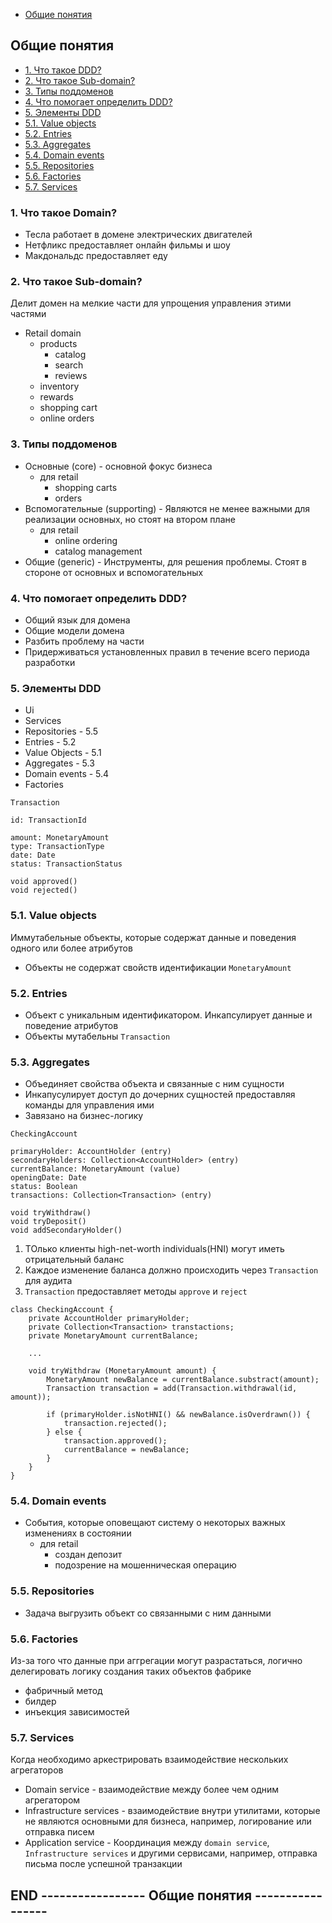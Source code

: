 + [Общие понятия](#общие-понятия)


## Общие понятия

+ [1. Что такое DDD?](#1-что-такое-domain)
+ [2. Что такое Sub-domain?](#2-что-такое-sub-domain)
+ [3. Типы поддоменов](#3-типы-поддоменов)
+ [4. Что помогает определить DDD?](#4-что-помогает-определить-ddd)
+ [5. Элементы DDD](#5-элементы-ddd)
+ [5.1. Value objects](#51-value-objects)
+ [5.2. Entries](#52-entries)
+ [5.3. Aggregates](#53-aggregates)
+ [5.4. Domain events](#54-domain-events)
+ [5.5. Repositories](#55-repositories)
+ [5.6. Factories](#56-factories)
+ [5.7. Services](#57-services)


### 1. Что такое Domain?
- Тесла работает в домене электрических двигателей
- Нетфликс предоставляет онлайн фильмы и шоу
- Макдональдс предоставляет еду

### 2. Что такое Sub-domain?
Делит домен на мелкие части для упрощения управления этими частями
- Retail domain
  - products
    - catalog
    - search
    - reviews
  - inventory
  - rewards
  - shopping cart
  - online orders

### 3. Типы поддоменов
- Основные (core) - основной фокус бизнеса
  - для retail
    - shopping carts
    - orders
- Вспомогательные (supporting) - Являются не менее важными для реализации основных, но стоят на втором плане
  - для retail
    - online ordering
    - catalog management
- Общие (generic) - Инструменты, для решения проблемы. Стоят в стороне от основных и вспомогательных

### 4. Что помогает определить DDD?
- Общий язык для домена
- Общие модели домена
- Разбить проблему на части
- Придерживаться установленных правил в течение всего периода разработки

### 5. Элементы DDD
- Ui
- Services
- Repositories - 5.5
- Entries - 5.2
- Value Objects - 5.1
- Aggregates - 5.3
- Domain events - 5.4
- Factories

```
Transaction

id: TransactionId

amount: MonetaryAmount
type: TransactionType
date: Date
status: TransactionStatus

void approved()
void rejected()
```

### 5.1. Value objects
Иммутабельные объекты, которые содержат данные и поведения одного или более атрибутов
- Объекты не содержат свойств идентификации `MonetaryAmount`

### 5.2. Entries
- Объект с уникальным идентификатором. Инкапсулирует данные и поведение атрибутов
- Объекты мутабельны `Transaction`

### 5.3. Aggregates
- Объединяет свойства объекта и связанные с ним сущности
- Инкапусулирует доступ до дочерних сущностей предоставляя команды для управления ими
- Завязано на бизнес-логику

```
CheckingAccount

primaryHolder: AccountHolder (entry)
secondaryHolders: Collection<AccountHolder> (entry)
currentBalance: MonetaryAmount (value)
openingDate: Date
status: Boolean
transactions: Collection<Transaction> (entry)

void tryWithdraw()
void tryDeposit()
void addSecondaryHolder()
```
1. ТОлько клиенты high-net-worth individuals(HNI) могут иметь отрицательный баланс
2. Каждое изменение баланса должно происходить через `Transaction` для аудита
3. `Transaction` предоставляет методы `approve` и `reject` 
```
class CheckingAccount {
    private AccountHolder primaryHolder;
    private Collection<Transaction> transtactions;
    private MonetaryAmount currentBalance;
    
    ...
    
    void tryWithdraw (MonetaryAmount amount) {
        MonetaryAmount newBalance = currentBalance.substract(amount);
        Transaction transaction = add(Transaction.withdrawal(id, amount));
        
        if (primaryHolder.isNotHNI() && newBalance.isOverdrawn()) {
            transaction.rejected();
        } else {
            transaction.approved();
            currentBalance = newBalance;
        }
    }
}
```

### 5.4. Domain events
- События, которые оповещают систему о некоторых важных изменениях в состоянии
  - для retail
    - создан депозит
    - подозрение на мошенническая операцию

### 5.5. Repositories
- Задача выгрузить объект со связанными с ним данными

### 5.6. Factories
Из-за того что данные при аггрегации могут разрастаться, логично делегировать логику создания таких объектов фабрике
- фабричный метод
- билдер
- инъекция зависимостей

### 5.7. Services
Когда необходимо аркестрировать взаимодействие нескольких агрегаторов
- Domain service - взаимодействие между более чем одним агрегатором
- Infrastructure services - взаимодействие внутри утилитами, которые не являются основными для бизнеса, например, логирование или отправка писем
- Application service - Координация между `domain service`, `Infrastructure services` и другими сервисами, например, отправка письма после успешной транзакции


## END ----------------- Общие понятия -----------------